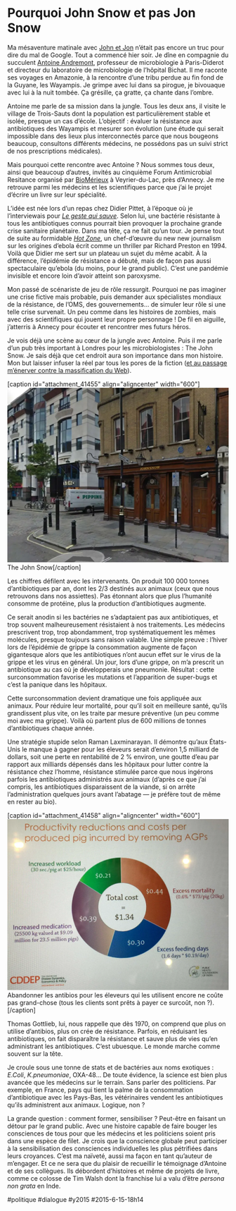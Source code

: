 # Pourquoi John Snow et pas Jon Snow

Ma mésaventure matinale avec [John et Jon](le-veritable-jon-snow-ou-comment-google-altere-lhistoire.md) n’était pas encore un truc pour dire du mal de Google. Tout a commencé hier soir. Je dîne en compagnie du succulent [Antoine Andremont](http://www.huffingtonpost.fr/antoine-andremont/), professeur de microbiologie à Paris-Diderot et directeur du laboratoire de microbiologie de l’hôpital Bichat. Il me raconte ses voyages en Amazonie, à la rencontre d’une tribu perdue au fin fond de la Guyane, les Wayampis. Je grimpe avec lui dans sa pirogue, je bivouaque avec lui à la nuit tombée. Ça grésille, ça gratte, ça chante dans l’ombre.

Antoine me parle de sa mission dans la jungle. Tous les deux ans, il visite le village de Trois-Sauts dont la population est particulièrement stable et isolée, presque un cas d’école. L’objectif : évaluer la résistance aux antibiotiques des Wayampis et mesurer son évolution (une étude qui serait impossible dans des lieux plus interconnectés parce que nous bougeons beaucoup, consultons différents médecins, ne possédons pas un suivi strict de nos prescriptions médicales).

Mais pourquoi cette rencontre avec Antoine ? Nous sommes tous deux, ainsi que beaucoup d’autres, invités au cinquième Forum Antimicrobial Resitance organisé par [BioMérieux](https://fr.wikipedia.org/wiki/BioM%C3%A9rieux) à Veyrier-du-Lac, près d’Annecy. Je me retrouve parmi les médecins et les scientifiques parce que j’ai le projet d’écrire un livre sur leur spécialité.

L’idée est née lors d’un repas chez Didier Pittet, à l’époque où je l’interviewais pour *[Le geste qui sauve](../../page/le-geste-qui-sauve)*. Selon lui, une bactérie résistante à tous les antibiotiques connus pourrait bien provoquer la prochaine grande crise sanitaire planétaire. Dans ma tête, ça ne fait qu’un tour. Je pense tout de suite au formidable [*Hot Zone*](https://en.wikipedia.org/wiki/The_Hot_Zone), un chef-d’œuvre du new new journalism sur les origines d’ebola écrit comme un thriller par Richard Preston en 1994. Voilà que Didier me sert sur un plateau un sujet du même acabit. À la différence, l’épidémie de résistance a débuté, mais de façon pas aussi spectaculaire qu’ebola (du moins, pour le grand public). C’est une pandémie invisible et encore loin d’avoir atteint son paroxysme.

Mon passé de scénariste de jeu de rôle ressurgit. Pourquoi ne pas imaginer une crise fictive mais probable, puis demander aux spécialistes mondiaux de la résistance, de l’OMS, des gouvernements… de simuler leur rôle si une telle crise survenait. Un peu comme dans les histoires de zombies, mais avec des scientifiques qui jouent leur propre personnage ! De fil en aiguille, j’atterris à Annecy pour écouter et rencontrer mes futurs héros.

Je vois déjà une scène au cœur de la jungle avec Antoine. Puis il me parle d’un pub très important à Londres pour les microbiologistes : The John Snow. Je sais déjà que cet endroit aura son importance dans mon histoire. Mon but laisser infuser la réel par tous les pores de la fiction ([et au passage m’énerver contre la massification du Web](le-veritable-jon-snow-ou-comment-google-altere-lhistoire.md)).

[caption id="attachment\_41455" align="aligncenter" width="600"]![The John Snow](_i/amr1.webp) The John Snow[/caption]

Les chiffres défilent avec les intervenants. On produit 100 000 tonnes d’antibiotiques par an, dont les 2/3 destinés aux animaux (ceux que nous retrouvons dans nos assiettes). Pas étonnant alors que plus l’humanité consomme de protéine, plus la production d’antibiotiques augmente.

Ce serait anodin si les bactéries ne s’adaptaient pas aux antibiotiques, et trop souvent malheureusement résistaient à nos traitements. Les médecins prescrivent trop, trop abondamment, trop systématiquement les mêmes molécules, presque toujours sans raison valable. Une simple preuve : l’hiver lors de l’épidémie de grippe la consommation augmente de façon gigantesque alors que les antibiotiques n’ont aucun effet sur le virus de la grippe et les virus en général. Un jour, lors d’une grippe, on m’a prescrit un antibiotique au cas où je développerais une pneumonie. Résultat : cette surconsommation favorise les mutations et l’apparition de super-bugs et c’est la panique dans les hôpitaux.

Cette surconsommation devient dramatique une fois appliquée aux animaux. Pour réduire leur mortalité, pour qu’il soit en meilleure santé, qu’ils grandissent plus vite, on les traite par mesure préventive (un peu comme moi avec ma grippe). Voilà où partent plus de 600 millions de tonnes d’antibiotiques chaque année.

Une stratégie stupide selon Raman Laxminarayan. Il démontre qu’aux États-Unis le manque à gagner pour les éleveurs serait d’environ 1,5 milliard de dollars, soit une perte en rentabilité de 2 % environ, une goutte d’eau par rapport aux milliards dépensés dans les hôpitaux pour lutter contre la résistance chez l’homme, résistance stimulée parce que nous ingérons parfois les antibiotiques administrés aux animaux (d’après ce que j’ai compris, les antibiotiques disparaissent de la viande, si on arrête l’administration quelques jours avant l’abatage — je préfère tout de même en rester au bio).

[caption id="attachment\_41458" align="aligncenter" width="600"]![Abandonner les antibios pour les éleveurs qui les utilisent encore ne coûte pas grand-chose (tous les clients sont prêts à payer ce surcoût). ](_i/amr2.webp) Abandonner les antibios pour les éleveurs qui les utilisent encore ne coûte pas grand-chose (tous les clients sont prêts à payer ce surcoût, non ?). [/caption]

Thomas Gottlieb, lui, nous rappelle que dès 1970, on comprend que plus on utilise d’antibios, plus on crée de résistance. Parfois, en réduisant les antibiotiques, on fait disparaître la résistance et sauve plus de vies qu’en administrant les antibiotiques. C’est ubuesque. Le monde marche comme souvent sur la tête.

Je croule sous une tonne de stats et de bactéries aux noms exotiques : *E.Coli*, *K.pneumoniae*, OXA-48… De toute évidence, la science est bien plus avancée que les médecins sur le terrain. Sans parler des politiciens. Par exemple, en France, pays qui tient la palme de la consommation d’antibiotique avec les Pays-Bas, les vétérinaires vendent les antibiotiques qu’ils administrent aux animaux. Logique, non ?

La grande question : comment former, sensibiliser ? Peut-être en faisant un détour par le grand public. Avec une histoire capable de faire bouger les consciences de tous pour que les médecins et les politiciens soient pris dans une espèce de filet. Je crois que la conscience globale peut participer à la sensibilisation des consciences individuelles les plus pétrifiées dans leurs croyances. C’est ma naïveté, aussi ma façon en tant qu’auteur de m’engager. Et ce ne sera que du plaisir de recueillir le témoignage d’Antoine et de ses collègues. Ils débordent d’histoires et même de projets de livre, comme ce colosse de Tim Walsh dont la franchise lui a valu d’être *persona non grata* en Inde.



#politique #dialogue #y2015 #2015-6-15-18h14
